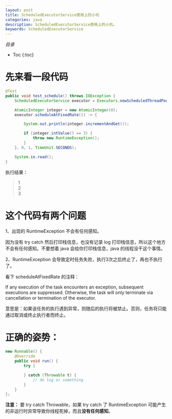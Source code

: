 ```yaml
---
layout: post
title: ScheduledExecutorService使用上的小坑
categories: java
description: ScheduledExecutorService使用上的小坑。
keywords: ScheduledExecutorService
---
```


*目录*
* Toc
{:toc}

# 先来看一段代码
```java
@Test
public void test_schedule() throws IOException {
    ScheduledExecutorService executor = Executors.newScheduledThreadPool(1);

    AtomicInteger integer = new AtomicInteger(0);
    executor.scheduleAtFixedRate(() -> {

        System.out.println(integer.incrementAndGet());

        if (integer.intValue() == 3) {
            throw new RuntimeException();
        }
    }, 0, 1, TimeUnit.SECONDS);

    System.in.read();
}
```
执行结果：
> 1<br>
> 2<br>
> 3<br>

# 这个代码有两个问题

1、出现的 RuntimeException 不会有任何感知。

因为没有 try catch 然后打印栈信息，也没有记录 log 打印栈信息，所以这个地方不会有任何感知。不要想着 java 会给你打印栈信息，java 的线程没干这个事情。

2、RuntimeException 会导致定时任务失败，执行3次之后终止了，再也不执行了。

看下 scheduleAtFixedRate 的注释：
<p>
If any execution of the task encounters an exception, subsequent executions are suppressed. Otherwise, the task will only terminate via cancellation or termination of the executor.
</p>
意思是：如果该任务的执行遇到异常，则随后的执行将被禁止。否则，任务将只能通过取消或终止执行者而终止。

# 正确的姿势：
```java
new Runnable() {
    @Override
    public void run() {
        try {

        } catch (Throwable t) {
            // do log or something
        }
    }
};
```
**注意：**
要 try catch Throwable，如果 try catch 了 RuntimeException 可能产生的非运行时异常导致你线程死掉，而且**没有任何感知**。